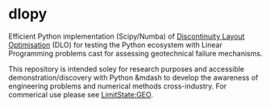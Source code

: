 # dlopy
Efficient Python implementation (Scipy/Numba) of [Discontinuity Layout Optimisation](https://en.wikipedia.org/wiki/Discontinuity_layout_optimization) (DLO) for testing the Python ecosystem with Linear Programming problems cast for assessing geotechnical failure mechanisms.

This repository is intended soley for research purposes and accessible demonstration/discovery with Python &mdash to develop the awareness of engineering problems and numerical methods cross-industry. For commerical use please see [LimitState:GEO](https://www.limitstate.com/geo).
